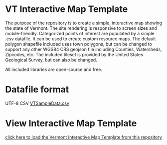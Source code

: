 # VT Interactive Map Template

The purpose of the repository is to create a simple, interactive map showing the state of Vermont. The site rendering is responsive to screen sizes and mobile-friendly.  Categorized points of interest are populated by a simple .csv datafile.  It can be used to create custom resource maps.  The default polygon shapefile included uses town polygons, but can be changed to support any other WGS84 CRS geojson file including Counties, Watersheds, Zipcodes, etc.  The included tileset is provided by the United States Geological Survey, but can also be changed.

All included libraries are open-source and free.

# Datafile format

UTF-8 CSV
[VTSampleData.csv](https://github.com/JKnightVT/VT-Map-Template/blob/main/data/VTSampleData.csv)

# View Interactive Map Template

[click here to load the Vermont Interactive Map Template from this repository](https://jknightvt.github.io/VT-Map-Template/)

